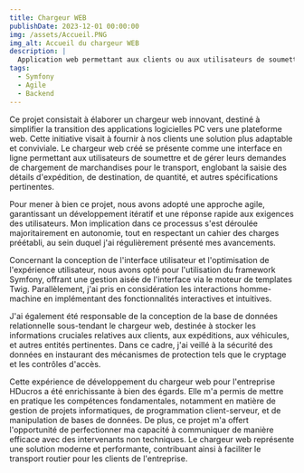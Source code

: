 ```yaml
---
title: Chargeur WEB
publishDate: 2023-12-01 00:00:00
img: /assets/Accueil.PNG
img_alt: Accueil du chargeur WEB
description: |
  Application web permettant aux clients ou aux utilisateurs de soumettre et de gérer des demandes de chargement de marchandises pour le transport.
tags:
  - Symfony
  - Agile
  - Backend
---
```


Ce projet consistait à élaborer un chargeur web innovant, destiné à simplifier la transition des applications logicielles PC vers une plateforme web. Cette initiative visait à fournir à nos clients une solution plus adaptable et conviviale. Le chargeur web créé se présente comme une interface en ligne permettant aux utilisateurs de soumettre et de gérer leurs demandes de chargement de marchandises pour le transport, englobant la saisie des détails d'expédition, de destination, de quantité, et autres spécifications pertinentes.

Pour mener à bien ce projet, nous avons adopté une approche agile, garantissant un développement itératif et une réponse rapide aux exigences des utilisateurs. Mon implication dans ce processus s'est déroulée majoritairement en autonomie, tout en respectant un cahier des charges préétabli, au sein duquel j'ai régulièrement présenté mes avancements.

Concernant la conception de l'interface utilisateur et l'optimisation de l'expérience utilisateur, nous avons opté pour l'utilisation du framework Symfony, offrant une gestion aisée de l'interface via le moteur de templates Twig. Parallèlement, j'ai pris en considération les interactions homme-machine en implémentant des fonctionnalités interactives et intuitives.

J'ai également été responsable de la conception de la base de données relationnelle sous-tendant le chargeur web, destinée à stocker les informations cruciales relatives aux clients, aux expéditions, aux véhicules, et autres entités pertinentes. Dans ce cadre, j'ai veillé à la sécurité des données en instaurant des mécanismes de protection tels que le cryptage et les contrôles d'accès.

Cette expérience de développement du chargeur web pour l'entreprise HDucros a été enrichissante à bien des égards. Elle m'a permis de mettre en pratique les compétences fondamentales, notamment en matière de gestion de projets informatiques, de programmation client-serveur, et de manipulation de bases de données. De plus, ce projet m'a offert l'opportunité de perfectionner ma capacité à communiquer de manière efficace avec des intervenants non techniques. Le chargeur web représente une solution moderne et performante, contribuant ainsi à faciliter le transport routier pour les clients de l'entreprise.

